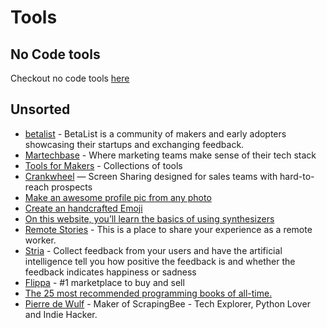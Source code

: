 # Tools

## No Code tools
Checkout no code tools [here](../nocode/)

## Unsorted
- [betalist](https://betalist.com) - BetaList is a community of makers and early adopters showcasing their startups and exchanging feedback.
- [Martechbase](https://martechbase.com/) - Where marketing teams make sense of their tech stack
- [Tools for Makers](https://toolsformakers.com/) - Collections of tools
- [Crankwheel](https://crankwheel.com/) — Screen Sharing designed for sales teams with hard-to-reach prospects
- [Make an awesome profile pic from any photo](https://pfpmaker.com)
- [Create an handcrafted Emoji](https://www.mymoji.co/)
- [On this website, you’ll learn the basics of using synthesizers](https://learningsynths.ableton.com/learning-more)
- [Remote Stories](https://www.remotestories.com/) - This is a place to share your experience as a remote worker.
- [Stria](https://stria.co/) - Collect feedback from your users and have the artificial intelligence tell you how positive the feedback is and whether the feedback indicates happiness or sadness
- [Flippa](https://www.flippa.com/) - #1 marketplace to buy and sell
- [The 25 most recommended programming books of all-time.](https://dev.to/daolf/the-25-most-recommended-programming-books-of-all-time-5fel)
- [Pierre de Wulf](https://www.daolf.com/posts/) - Maker of ScrapingBee - Tech Explorer, Python Lover and Indie Hacker.
